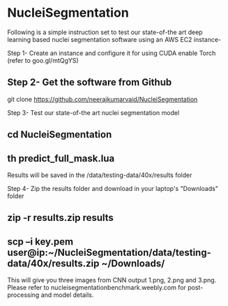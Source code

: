 # NucleiSegmentation
Following is a simple instruction set to test our state-of-the art deep learning based nuclei segmentation software using an AWS EC2 instance-

Step 1- Create an instance and configure it for using CUDA enable Torch (refer to goo.gl/mtQgYS)

Step 2- Get the software from Github
---
git clone https://github.com/neerajkumarvaid/NucleiSegmentation

Step 3- Test our state-of-the art nuclei segmentation model

cd NucleiSegmentation
---
th predict_full_mask.lua
---
Results will be saved in the /data/testing-data/40x/results folder

Step 4- Zip the results folder and download in your laptop's "Downloads" folder

zip  -r results.zip results
---
scp –i key.pem user@ip:~/NucleiSegmentation/data/testing-data/40x/results.zip  ~/Downloads/
---
This will give you three images from CNN output  1.png, 2.png and 3.png. Please refer to nucleisegmentationbenchmark.weebly.com for post-processing and model details.
